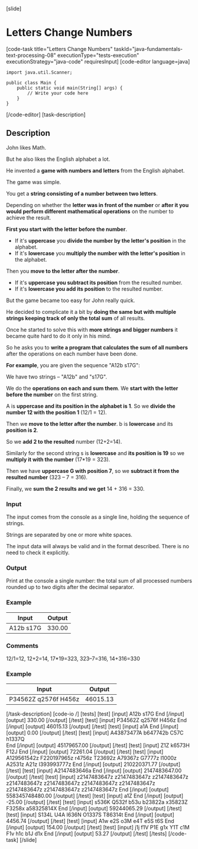 [slide]
# Letters Change Numbers
[code-task title="Letters Change Numbers" taskId="java-fundamentals-text-processing-08" executionType="tests-execution" executionStrategy="java-code" requiresInput]
[code-editor language=java]
```
import java.util.Scanner;

public class Main {
    public static void main(String[] args) {
        // Write your code here
    }
}
```
[/code-editor]
[task-description]
## Description
John likes Math.

But he also likes the English alphabet a lot.

He invented a **game with numbers and letters** from the English alphabet.

The game was simple.

You get a **string consisting of a number between two letters**.

Depending on whether the **letter was in front of the number** or **after it you would perform different mathematical operations** on the number to achieve the result.

**First you start with the letter before the number**. 
- If it's **uppercase** you **divide the number by the letter's position** in the alphabet. 
- If it's **lowercase** you **multiply the number with the letter's position** in the alphabet. 

Then you **move to the letter after the number**. 
- If it's **uppercase you subtract its position** from the resulted number.
- If it's **lowercase you add its position** to the resulted number.

But the game became too easy for John really quick. 

He decided to complicate it a bit by **doing the same but with multiple strings keeping track of only the total sum** of all results. 

Once he started to solve this with **more strings and bigger numbers** it became quite hard to do it only in his mind. 

So he asks you to **write a program that calculates the sum of all numbers** after the operations on each number have been done.

**For example**, you are given the sequence "A12b s17G":

We have two strings – "A12b" and "s17G". 

We do the **operations on each and sum them**. We **start with the letter before the number** on the first string. 

A is **uppercase and its position in the alphabet is 1**. So we **divide the number 12 with the position 1** (12/1 = 12). 

Then we **move to the letter after the number**. b is **lowercase** and its **position is 2**.

So we **add 2 to the resulted** number (12+2=14). 

Similarly for the second string s is **lowercase** and **its position is 19** so we **multiply it with the number** (17*19 = 323). 

Then we have **uppercase G with position 7**, so we **subtract it from the resulted number** (323 – 7 = 316). 

Finally, we **sum the 2 results and we get** 14 + 316 = 330.

### Input
The input comes from the console as a single line, holding the sequence of strings. 

Strings are separated by one or more white spaces.

The input data will always be valid and in the format described. There is no need to check it explicitly.

### Output
Print at the console a single number: the total sum of all processed numbers rounded up to two digits after the decimal separator.

### Example
| **Input** | **Output** |
| --- | --- |
| A12b s17G | 330.00 |

### Comments
12/1=12, 12+2=14, 17*19=323, 323–7=316, 14+316=330

### Example
| **Input** | **Output** |
| --- | --- |
| P34562Z q2576f   H456z | 46015.13 |

[/task-description]
[code-io /]
[tests]
[test]
[input]
A12b s17G
End
[/input]
[output]
330.00
[/output]
[/test]
[test]
[input]
P34562Z q2576f   H456z
End
[/input]
[output]
46015.13
[/output]
[/test]
[test]
[input]
a1A
End
[/input]
[output]
0.00
[/output]
[/test]
[test]
[input]
A43873477A    b647742b  C57C h1337Q  
End
[/input]
[output]
45179657.00
[/output]
[/test]
[test]
[input]
Z1Z k6573H    	 F12J
End
[/input]
[output]
72261.04
[/output]
[/test]
[test]
[input]
A129561542z F220197965z r4756z T23692z A79367z G7777z l1000z A2531z A21z I393993777z
End
[/input]
[output]
210220371.77
[/output]
[/test]
[test]
[input]
A2147483646a
End
[/input]
[output]
2147483647.00
[/output]
[/test]
[test]
[input]
z2147483647z z2147483647z z2147483647z z2147483647z z2147483647z z2147483647z z2147483647z z2147483647z z2147483647z z2147483647z
End
[/input]
[output]
558345748480.00
[/output]
[/test]
[test]
[input]
a1Z
End
[/input]
[output]
-25.00
[/output]
[/test]
[test]
[input]
s536K Q532f b53u b23822a x35823Z F3258x a58325814X
End
[/input]
[output]
59244065.29
[/output]
[/test]
[test]
[input]
S134L U4A I636N O1337S T86314t
End
[/input]
[output]
4456.74
[/output]
[/test]
[test]
[input]
A1w e2S 	o3M  e4T 	e5S  t6S
End
[/input]
[output]
154.00
[/output]
[/test]
[test]
[input]
j1j   f1V 		P1E   g1x  	 Y1T  c1M F1v h1c		 b1J d1x
End
[/input]
[output]
53.27
[/output]
[/test]
[/tests]
[/code-task]
[/slide]